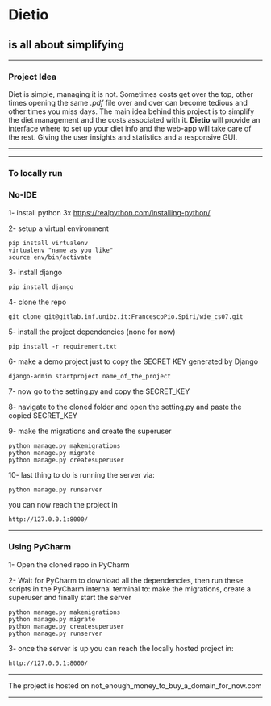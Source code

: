 # Dietio
## is all about simplifying
***

### Project Idea
Diet is simple, managing it is not.
Sometimes costs get over the top, other times opening the same *.pdf* file over and over can become tedious and other times you miss days.
The main idea behind this project is to simplify the diet management and the costs associated with it. 
**Dietio** will provide an interface where to set up your diet info and the web-app will take care of the rest. Giving the user insights and statistics and a responsive GUI.
***
***
### To locally run
### No-IDE
1- install python 3x https://realpython.com/installing-python/ 

2- setup a virtual environment
    
    pip install virtualenv
    virtualenv "name as you like"
    source env/bin/activate
3- install django

    pip install django

4- clone the repo

    git clone git@gitlab.inf.unibz.it:FrancescoPio.Spiri/wie_cs07.git
5- install the project dependencies (none for now)

    pip install -r requirement.txt
6- make a demo project just to copy the SECRET KEY generated by Django

    django-admin startproject name_of_the_project
7- now go to the setting.py and copy the SECRET_KEY

8- navigate to the cloned folder and open the setting.py and paste the copied SECRET_KEY

9- make the migrations and create the superuser
    
    python manage.py makemigrations
    python manage.py migrate
    python manage.py createsuperuser
10- last thing to do is running the server via:
    
    python manage.py runserver
you can now reach the project in 
    
    http://127.0.0.1:8000/

***
### Using PyCharm

1- Open the cloned repo in PyCharm

2-  Wait for PyCharm to download all the dependencies, then run these scripts in the PyCharm internal terminal to:
make the migrations, create a superuser and finally start the server

    python manage.py makemigrations
    python manage.py migrate
    python manage.py createsuperuser
    python manage.py runserver

3- once the server is up you can reach the locally hosted project in:

    http://127.0.0.1:8000/

***

The project is hosted on not_enough_money_to_buy_a_domain_for_now.com

***
    
    
